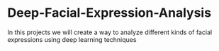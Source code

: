 # Deep-Facial-Expression-Analysis
In this projects we will create a way to analyze different kinds of facial expressions using deep learning techniques
